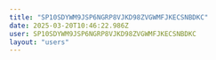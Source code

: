 ```yaml
---
title: "SP10SDYWM9JSP6NGRP8VJKD98ZVGWMFJKECSNBDKC"
date: 2025-03-20T10:46:22.986Z
user: SP10SDYWM9JSP6NGRP8VJKD98ZVGWMFJKECSNBDKC
layout: "users"
---
```

    